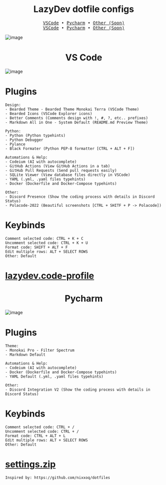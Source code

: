 
<div align="center">
<h1>LazyDev dotfile configs</h1>
</div>

<pre align="center">
<a href="#"><a href="#vscode">VSCode</a> • <a href="#pycharm">Pycharm</a> • <a href="#">Other (Soon)</a></a>
<a href="#"><a href="#vscode">VSCode</a> • <a href="#pycharm">Pycharm</a> • <a href="#">Other (Soon)</a></a>
</pre>


![image](https://github.com/user-attachments/assets/7895d19b-006c-4f0e-9270-78dfd13392ae)


<div align="center" id="vscode">
<h1>VS Code</h1>
</div>

![image](https://github.com/user-attachments/assets/b729d328-7d96-48c7-abf1-6c10d991343d)

# Plugins
```
Design:
- Bearded Theme - Bearded Theme Monokai Terra (VSCode Theme)
- Bearded Icons (VSCode Explorer icons)
- Better Comments (Comments design with !, #, ?, etc.. prefixes)
- Markdown All in One - System Default (README.md Preview Theme)

Python:
- Python (Python typehints)
- Python Debugger 
- Pylance 
- Black Formater (Python PEP-8 formatter [CTRL + ALT + F])

Automations & Help:
- Codeium (AI with autocomplete)
- GitHub Actions (View GitHub Actions in a tab)
- GitHub Pull Requests (Send pull requests easily)
- SQLite Viewer (View database files directly in VSCode)
- YAML (.yml, .yaml files typehints)
- Docker (Dockerfile and Docker-Compose typehints)

Other:
- Discord Presence (Show the coding process with details in Discord Status)
- Polacode-2022 (Beautiful screenshots [CTRL + SHITF + P -> Polacode])
```

# Keybinds
```
Comment selected code: CTRL + K + C
Uncomment selected code: CTRL + K + U
Format code: SHIFT + ALT + F
Edit multiple rows: ALT + SELECT ROWS
Other: Default
```

# [lazydev.code-profile](https://github.com/devbutlazy/dotfiles/tree/main/vscode/lazydev.code-profile)

<div align="center" id="pycharm">
<h1>Pycharm</h1>
</div>

![image](https://github.com/user-attachments/assets/84809930-f5df-4887-918f-67bd8578d71d)


# Plugins
```
Theme:
- Monokai Pro - Filter Spectrum
- Markdown Default

Automations & Help:
- Codeium (AI with autocomplete)
- Docker (Dockerfile and Docker-Compose typehints)
- YAML Default (.yml, .yaml files typehints)

Other:
- Discord Integration V2 (Show the coding process with details in Discord Status)
```

# Keybinds
```
Comment selected code: CTRL + /
Uncomment selected code: CTRL + /
Format code: CTRL + ALT + L 
Edit multiple rows: ALT + SELECT ROWS
Other: Default
```

# [settings.zip](https://github.com/devbutlazy/dotfiles/tree/main/pycharm/settings.zip)

```
Inspired by: https://github.com/nixxoq/dotfiles
```
